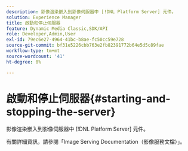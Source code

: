 ```yaml
---
description: 影像渲染嵌入到影像伺服器中 [!DNL Platform Server] 元件。
solution: Experience Manager
title: 啟動和停止伺服器
feature: Dynamic Media Classic,SDK/API
role: Developer,Admin,User
exl-id: 79ec6e27-4964-41bc-b8ae-fc50cc59e728
source-git-commit: bf31e5226cbb763e2fb82391772b64e5d5c89fae
workflow-type: tm+mt
source-wordcount: '41'
ht-degree: 0%

---
```


# 啟動和停止伺服器{#starting-and-stopping-the-server}

影像渲染嵌入到影像伺服器中 [!DNL Platform Server] 元件。

有關詳細資訊，請參閱「Image Serving Documentation（影像服務文檔）」。
